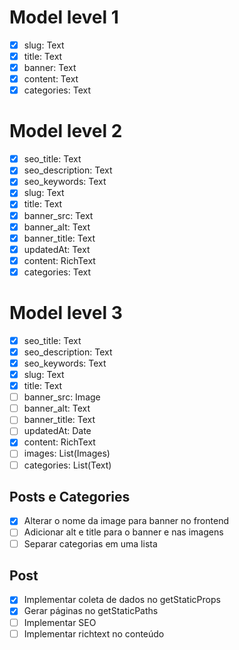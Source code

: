 # Model level 1
- [x] slug: Text
- [x] title: Text
- [x] banner: Text
- [x] content: Text
- [x] categories: Text

# Model level 2
- [x] seo_title: Text
- [x] seo_description: Text
- [x] seo_keywords: Text
- [x] slug: Text
- [x] title: Text
- [x] banner_src: Text
- [x] banner_alt: Text
- [x] banner_title: Text
- [x] updatedAt: Text 
- [x] content: RichText
- [x] categories: Text

# Model level 3
- [x] seo_title: Text
- [x] seo_description: Text
- [x] seo_keywords: Text
- [x] slug: Text
- [x] title: Text
- [ ] banner_src: Image
- [ ] banner_alt: Text
- [ ] banner_title: Text
- [ ] updatedAt: Date 
- [x] content: RichText
- [ ] images: List(Images)
- [ ] categories: List(Text)

## Posts e Categories
- [x] Alterar o nome da image para banner no frontend
- [ ] Adicionar alt e title para o banner e nas imagens
- [ ] Separar categorias em uma lista 

## Post
- [x] Implementar coleta de dados no getStaticProps 
- [x] Gerar páginas no getStaticPaths
- [ ] Implementar SEO
- [ ] Implementar richtext no conteúdo